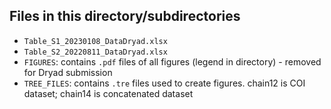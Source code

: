 ## Files in this directory/subdirectories

- `Table_S1_20230108_DataDryad.xlsx`
- `Table_S2_20220811_DataDryad.xlsx`
- `FIGURES`: contains `.pdf` files of all figures (legend in directory) - removed for Dryad submission
- `TREE_FILES`: contains `.tre` files used to create figures. chain12 is COI dataset; chain14 is concatenated dataset
